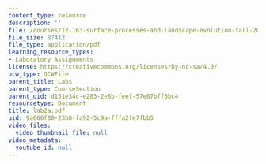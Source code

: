 ```yaml
---
content_type: resource
description: ''
file: /courses/12-163-surface-processes-and-landscape-evolution-fall-2004/9a666f8023b8fa925c9afffa2fe7fbb5_lab2a.pdf
file_size: 87412
file_type: application/pdf
learning_resource_types:
- Laboratory Assignments
license: https://creativecommons.org/licenses/by-nc-sa/4.0/
ocw_type: OCWFile
parent_title: Labs
parent_type: CourseSection
parent_uid: d151e34c-e283-2e8b-feef-57e07bff6bc4
resourcetype: Document
title: lab2a.pdf
uid: 9a666f80-23b8-fa92-5c9a-fffa2fe7fbb5
video_files:
  video_thumbnail_file: null
video_metadata:
  youtube_id: null
---
```

